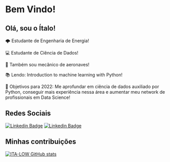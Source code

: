 # Bem Vindo!

 

## Olá, sou o Ítalo!

:cloud_with_lightning: Estudante de Engenharia de Energia!

:computer: Estudante de Ciência de Dados!

🛫 Também sou mecânico de aeronaves!

:books: Lendo: Introduction to machine learning with Python!

:rocket: Objetivos para 2022: Me aprofundar em ciência de dados auxiliado por Python, conseguir mais experiência nessa área e aumentar meu network de profissionais em Data Science!

## Redes Sociais

[![Linkedin Badge](https://img.shields.io/badge/LinkedIn-0077B5?style=for-the-badge&logo=linkedin&logoColor=white&link=LINK_LINKEDIN)](https://www.linkedin.com/in/italo-silva-519a4a28/)
[![Linkedin Badge](https://img.shields.io/badge/Instagram-E4405F?style=for-the-badge&logo=instagram&logoColor=white&link=LINK_LINKEDIN)](https://www.instagram.com/_.lta_/)

## Minhas contribuições

[![ITA-LOW GitHub stats](https://github-readme-stats.vercel.app/api?username=ITA-LOW)](https://github.com/ITA-LOW/github-readme-stats)
